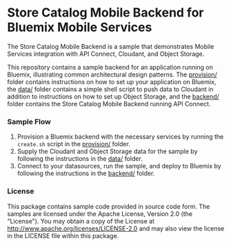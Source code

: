 # Store Catalog Mobile Backend for Bluemix Mobile Services
The Store Catalog Mobile Backend is a sample that demonstrates Mobile Services integration with API Connect, Cloudant, and Object Storage.

This repository contains a sample backend for an application running on Bluemix, illustrating common architectural design patterns. The [provision/](https://github.ibm.com/jmeis/app-builder-commerce-server/tree/master/provision) folder contains instructions on how to set up your application on Bluemix, the [data/](https://github.ibm.com/jmeis/app-builder-commerce-server/tree/master/data) folder contains a simple shell script to push data to Cloudant in addition to instructions on how to set up Object Storage, and the [backend/](https://github.ibm.com/jmeis/app-builder-commerce-server/tree/master/backend) folder contains the Store Catalog Mobile Backend running API Connect.

### Sample Flow
1. Provision a Bluemix backend with the necessary services by running the `create.sh` script in the [provision/](https://github.ibm.com/jmeis/app-builder-commerce-server/tree/master/provision) folder.
2. Supply the Cloudant and Object Storage data for the sample by following the instructions in the [data/](https://github.ibm.com/jmeis/app-builder-commerce-server/tree/master/data) folder.
3. Connect to your datasources, run the sample, and deploy to Bluemix by following the instructions in the [backend/](https://github.ibm.com/jmeis/app-builder-commerce-server/tree/master/backend) folder.

### License
This package contains sample code provided in source code form. The samples are licensed under the Apache License, Version 2.0 (the "License"). You may obtain a copy of the License at http://www.apache.org/licenses/LICENSE-2.0 and may also view the license in the LICENSE file within this package.
